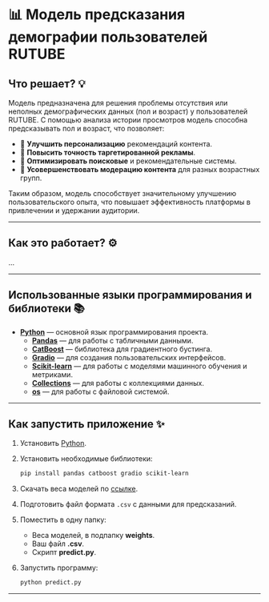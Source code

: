 # 📊 Модель предсказания демографии пользователей RUTUBE

## Что решает? 💡

Модель предназначена для решения проблемы отсутствия или неполных демографических данных (пол и возраст) у пользователей RUTUBE. С помощью анализа истории просмотров модель способна предсказывать пол и возраст, что позволяет:

- 🎯 **Улучшить персонализацию** рекомендаций контента.
- 🎯 **Повысить точность таргетированной рекламы**.
- 🎯 **Оптимизировать поисковые** и рекомендательные системы.
- 🎯 **Усовершенствовать модерацию контента** для разных возрастных групп.

Таким образом, модель способствует значительному улучшению пользовательского опыта, что повышает эффективность платформы в привлечении и удержании аудитории.

---

## Как это работает? ⚙️

...

---

## Использованные языки программирования и библиотеки 📚

- **[Python](https://www.python.org)** — основной язык программирования проекта.
  - **[Pandas](https://pandas.pydata.org)** — для работы с табличными данными.
  - **[CatBoost](https://catboost.ai)** — библиотека для градиентного бустинга.
  - **[Gradio](https://www.gradio.app)** — для создания пользовательских интерфейсов.
  - **[Scikit-learn](https://scikit-learn.org/stable/index.html)** — для работы с моделями машинного обучения и метриками.
  - **[Collections](https://docs.python.org/3/library/collections.html)** — для работы с коллекциями данных.
  - **[os](https://docs.python.org/3/library/os.html)** — для работы с файловой системой.

---

## Как запустить приложение ✨

1. Установить [Python](https://python.org/).
2. Установить необходимые библиотеки:

    ```bash
    pip install pandas catboost gradio scikit-learn
    ```

3. Скачать веса моделей по [ссылке](https://disk.yandex.ru/d/JfZA19gg_PymkQ).
4. Подготовить файл формата `.csv` с данными для предсказаний.
5. Поместить в одну папку:
   - Веса моделей, в подпапку **weights**.
   - Ваш файл **.csv**.
   - Скрипт **predict.py**.
   
6. Запустить программу:

    ```bash
    python predict.py
    ```

---
